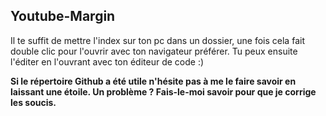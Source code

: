 ## Youtube-Margin

Il te suffit de mettre l'index sur ton pc dans un dossier, une fois cela fait double clic pour l'ouvrir avec ton navigateur préférer.
Tu peux ensuite l'éditer en l'ouvrant avec ton éditeur de code :)

**Si le répertoire Github a été utile n'hésite pas à me le faire savoir en laissant une étoile. 
Un problème ? Fais-le-moi savoir pour que je corrige les soucis.**
